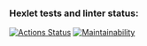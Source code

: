 ### Hexlet tests and linter status:
[![Actions Status](https://github.com/mxclg/frontend-project-11/actions/workflows/hexlet-check.yml/badge.svg)](https://github.com/mxclg/frontend-project-11/actions)
[![Maintainability](https://api.codeclimate.com/v1/badges/663471a845c11da77152/maintainability)](https://codeclimate.com/github/mxclg/frontend-project-11/maintainability)